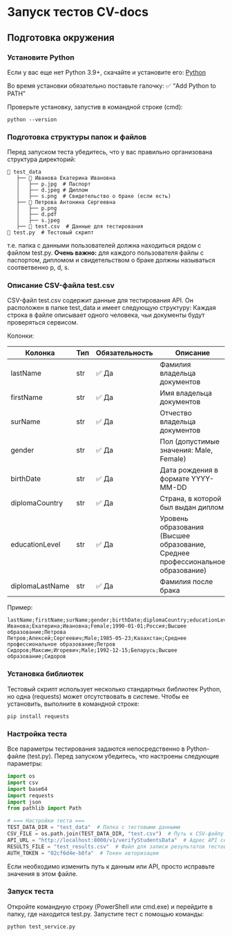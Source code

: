 # Запуск тестов CV-docs
## Подготовка окружения
### Установите Python

Если у вас еще нет Python 3.9+, скачайте и установите его:
[Python](https://www.python.org/downloads/windows/)

Во время установки обязательно поставьте галочку:
✅ “Add Python to PATH”

Проверьте установку, запустив в командной строке (cmd):

```commandline
python --version
```

### Подготовка структуры папок и файлов
Перед запуском теста убедитесь, что у вас правильно организована структура директорий:
```
📁 test_data
   ├── 📁 Иванова Екатерина Ивановна
   │   ├── p.jpg  # Паспорт
   │   ├── d.jpeg # Диплом
   │   ├── s.png  # Свидетельство о браке (если есть)
   ├── 📁 Петрова Антонина Сергеевна
   │   ├── p.png
   │   ├── d.pdf
   │   ├── s.jpeg
   ├── 📄 test.csv  # Данные для тестирования       
📄 test.py  # Тестовый скрипт
```
т.е. папка с данными пользователей должна находиться рядом с файлом test.py.
**Очень важно:** для каждого пользователя файлы с паспортом, дипломом и свидетельством о браке должны называться соответвенно p, d, s.

###  Описание CSV-файла test.csv
CSV-файл test.csv содержит данные для тестирования API. Он расположен в папке test_data и имеет следующую структуру:
Каждая строка в файле описывает одного человека, чьи документы будут проверяться сервисом.

Колонки:

| Колонка | Тип | Обязательность | Описание |
|---|---|---|---|
| lastName | str | ✅ Да | Фамилия владельца документов |
| firstName | str | ✅ Да | Имя владельца документов |
| surName | str | ✅ Да | Отчество владельца документов |
| gender | str | ✅ Да | Пол (допустимые значения: Male, Female) |
| birthDate | str | ✅ Да | Дата рождения в формате YYYY-MM-DD |
| diplomaCountry | str | ✅ Да | Страна, в которой был выдан диплом |
| educationLevel | str | ✅ Да | Уровень образования (Высшее образование, Среднее профессиональное образование) |
| diplomaLastName | str | ✅ Да | Фамилия после брака  |

Пример:
```csv
lastName;firstName;surName;gender;birthDate;diplomaCountry;educationLevel;diplomaLastName
Иванова;Екатерина;Ивановна;Female;1990-01-01;Россия;Высшее образование;Петрова
Петров;Алексей;Сергеевич;Male;1985-05-23;Казахстан;Среднее профессиональное образование;Петров
Сидоров;Максим;Игоревич;Male;1992-12-15;Беларусь;Высшее образование;Сидоров
```

### Установка библиотек
Тестовый скрипт использует несколько стандартных библиотек Python, но одна (requests) может отсутствовать в системе.
Чтобы ее установить, выполните в командной строке:
```commandline
pip install requests
```

### Настройка теста
Все параметры тестирования задаются непосредственно в Python-файле (test.py).
Перед запуском убедитесь, что настроены следующие параметры:
```python
import os
import csv
import base64
import requests
import json
from pathlib import Path

# === Настройки теста ===
TEST_DATA_DIR = "test_data"  # Папка с тестовыми данными
CSV_FILE = os.path.join(TEST_DATA_DIR, "test.csv")  # Путь к CSV-файлу
API_URL = "http://localhost:8000/v1/verifyStudentsData"  # Адрес API сервиса
RESULTS_FILE = "test_results.csv"  # Файл для записи результатов тестов
AUTH_TOKEN = "02cf6d4e-b8fa"  # Токен авторизации 
```

Если необходимо изменить путь к данным или API, просто исправьте значения в этом файле.


### Запуск теста
Откройте командную строку (PowerShell или cmd.exe) и перейдите в папку, где находится test.py.
Запустите тест с помощью команды:
```commandline
python test_service.py
```


